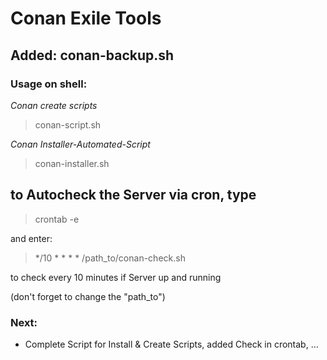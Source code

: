 # Conan Exile Tools


## Added: conan-backup.sh

### Usage on shell:

_Conan create scripts_

> conan-script.sh

_Conan Installer-Automated-Script_

> conan-installer.sh


## to Autocheck the Server via cron, type
> crontab -e

and enter:

> */10 * * * * /path_to/conan-check.sh

to check every 10 minutes if Server up and running

(don't forget to change the "path_to")


	
### Next:

- Complete Script for Install & Create Scripts, added Check in crontab, ...
